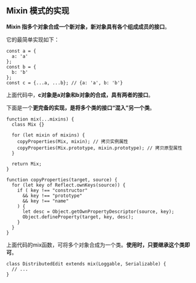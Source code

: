 ## Mixin 模式的实现
**Mixin 指多个对象合成一个新对象，新对象具有各个组成成员的接口**。

它的最简单实现如下：



```
const a = {
  a: 'a'
};
const b = {
  b: 'b'
};
const c = {...a, ...b}; // {a: 'a', b: 'b'}
```


上面代码中，**c对象是a对象和b对象的合成，具有两者的接口**。

下面是一个**更完备的实现，是将多个类的接口“混入”另一个类**。



```
function mix(...mixins) {
  class Mix {}

  for (let mixin of mixins) {
    copyProperties(Mix, mixin); // 拷贝实例属性
    copyProperties(Mix.prototype, mixin.prototype); // 拷贝原型属性
  }

  return Mix;
}

function copyProperties(target, source) {
  for (let key of Reflect.ownKeys(source)) {
    if ( key !== "constructor"
      && key !== "prototype"
      && key !== "name"
    ) {
      let desc = Object.getOwnPropertyDescriptor(source, key);
      Object.defineProperty(target, key, desc);
    }
  }
}
```


上面代码的mix函数，可将多个对象合成为一个类。**使用时，只要继承这个类即可**。



```
class DistributedEdit extends mix(Loggable, Serializable) {
  // ...
}
```

